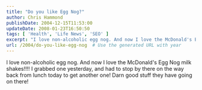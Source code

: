```yaml
---
title: "Do you like Egg Nog?"
author: Chris Hammond
publishDate: 2004-12-15T11:53:00
updateDate: 2008-01-23T16:50:50
tags: [ 'Health', 'Life News', 'SEO' ]
excerpt: "I love non-alcoholic egg nog. And now I love the McDonald's Egg Nog milk shakes!!!! I grabbed one yesterday, and had to stop by there on the way back from lunch today to get another one! Darn good stuff they have going on..."
url: /2004/do-you-like-egg-nog  # Use the generated URL with year
---
```

I love non-alcoholic egg nog. And now I love the McDonald's Egg Nog milk shakes!!!! I grabbed one yesterday, and had to stop by there on the way back from lunch today to get another one! Darn good stuff they have going on there!

